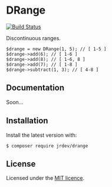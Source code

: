 # DRange

[![Build Status](https://travis-ci.org/jrobinsonc/drange.svg?branch=master)](https://travis-ci.org/jrobinsonc/drange)

Discontinuous ranges.

```
$drange = new DRange(1, 5); // [ 1-5 ]
$drange->add(6); // [ 1-6 ]
$drange->add(8); // [ 1-6, 8 ]
$drange->add(7); // [ 1-8 ]
$drange->subtract(1, 3); // [ 4-8 ]
```

## Documentation

Soon...

## Installation

Install the latest version with:

```
$ composer require jrdev/drange
```

## License

Licensed under the [MIT licence](https://github.com/jrobinsonc/drange/blob/master/LICENSE).
